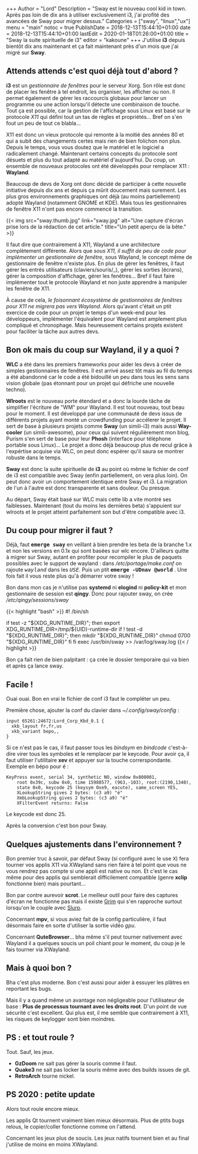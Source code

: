 +++
Author = "Lord"
Description = "Sway est le nouveau cool kid in town. Après pas loin de dix ans à utiliser exclusivement i3, j'ai profité des avancées de Sway pour migrer dessus."
Categories = ["sway", "linux","ux"]
menu = "main"
notoc = true
PublishDate = 2018-12-13T15:44:10+01:00
date = 2018-12-13T15:44:10+01:00
lastEdit = 2020-01-18T01:26:00+01:00
title = "Sway la suite spirituelle de i3"
editor = "kakoune"
+++
J'utilise **i3** depuis bientôt dix ans maintenant et ça fait maintenant près d'un mois que j'ai migré sur **Sway**.

## Attends attends c'est quoi déjà tout d'abord ?

**i3** est un *gestionnaire de fenêtres* pour le serveur Xorg.
Son rôle est donc de placer les fenêtre à tel endroit, les organiser, les afficher ou non.
Il permet également de gérer les raccourcis globaux pour lancer un programme ou une action lorsqu'il détecte une combinaison de touche.
Tout ça est possible, car la gestion de l'affichage sous Linux est basé sur le protocole *X11* qui défini tout un tas de règles et propriétés…
Bref on s'en fout un peu de tout ce blabla…

X11 est donc un vieux protocole qui remonte à la moitié des années 80 et qui a subit des changements certes mais rien de bien folichon non plus.
Depuis le temps, vous vous doutez que le matériel et le logiciel a radicalement changé.
Maintenant certains concepts du protocole sont désuets et plus du tout adapté au matériel d'aujourd'hui.
Du coup, un ensemble de nouveaux protocoles ont été développés pour remplacer X11 : **Wayland**.


Beaucoup de devs de Xorg ont donc décidé de participer à cette nouvelle initiative depuis dix ans et depuis ça mûrit doucement mais surement.
Les plus gros environnements graphiques ont déjà (au moins partiellement) adopté Wayland (notamment GNOME et KDE).
Mais tous les gestionnaires de fenêtre X11 n'ont pas encore commencé la transition.

{{< img src="sway.thumb.jpg" link="sway.jpg" alt="Une capture d'écran prise lors de la rédaction de cet article." title="Un petit aperçu de la bête." >}}

Il faut dire que contrairement à X11, Wayland a une architecture complètement différente.
Alors que *sous X11, il suffit de peu de code pour implémenter un gestionnaire de fenêtre*, sous Wayland, le concept même de gestionnaire de fenêtre n'existe plus.
En plus de gérer les fenêtres, il faut gérer les entrés utilisateurs (claviers/souris/_), gérer les sorties (écrans), gérer la composition d'affichage, gérer les fenêtres…
Bref il faut faire implémenter tout le protocole Wayland et non juste apprendre à manipuler les fenêtre de X11.

À cause de cela, *le foisonnant écosystème de gestionnaires de fenêtres pour X11 ne migrera pas vers Wayland*.
Alors qu'avant c'était un ptit exercice de code pour un projet le temps d'un week-end pour les développeurs, implémenter l'équivalent pour Wayland est amplement plus compliqué et chronophage.
Mais heureusement certains projets existent pour faciliter la tâche aux autres devs.

## Bon ok mais du coup sur Wayland, il y a quoi ?

**WLC** a été dans les premiers frameworks pour aider les devs à créer de simples gestionnaires de fenêtres.
Il est arrivé assez tôt mais au fil du temps a été abandonné car le code a été bidouillé un peu dans tous les sens sans vision globale (pas étonnant pour un projet qui défriche une nouvelle techno).

**Wlroots** est le nouveau porte étendard et a donc la lourde tâche de simplifier l'écriture de "WM" pour Wayland.
Il est tout nouveau, tout beau pour le moment.
Il est développé par une communauté de devs issus de différents projets ayant monté un crowdfunding pour accélerer le projet.
Il sert de base à plusieurs projets comme **Sway** (un simili-i3) mais aussi **Way-cooler** (un simili-awesome), pour ceux qui suivent régulièrement mon blog, Purism s'en sert de base pour leur **Phosh** (interface pour téléphone portable sous Linux)…
Le projet a donc déjà beaucoup plus de recul grâce à l'expértise acquise via WLC, on peut donc espérer qu'il saura se montrer robuste dans le temps.

**Sway** est donc la suite spirituelle de **i3** au point où même le fichier de conf de i3 est compatible avec Sway (enfin partiellement, on vera plus loin).
On peut donc avoir un comportement identique entre Sway et i3.
La migration de l'un à l'autre est donc transparente et sans douleur.
Ou presque.

Au départ, Sway était basé sur WLC mais cette lib a vite montré ses faiblesses.
Maintenant (tout du moins les dernières beta) s'appuient sur wlroots et le projet atteint parfaitement son but d'être compatible avec i3.

## Du coup pour migrer il faut ?
Déjà, faut **<samp>emerge sway</samp>** en veillant à bien prendre les beta de la branche 1.x et non les versions en 0.1x qui sont basées sur wlc encore.
D'ailleurs quitte à migrer sur Sway, autant en profiter pour recompiler le plus de paquets possibles avec le support de wayland : dans */etc/portage/make.conf* on rajoute *<samp>wayland</samp>* dans les *<samp>USE</samp>*. Puis un ptit **<samp>emerge -UDnav @world</samp>** .
Une fois fait il vous reste plus qu'à démarrer votre sway !

Bon dans mon cas je n'utilise pas **systemd** ni **elogind** ni **policy-kit** et mon gestionnaire de session est **qingy**.
Donc pour rajouter sway, on crée */etc/qingy/sessions/sway*

{{< highlight "bash" >}}
#! /bin/sh

if test -z "${XDG_RUNTIME_DIR}"; then
    export XDG_RUNTIME_DIR=/tmp/${UID}-runtime-dir
    if ! test -d "${XDG_RUNTIME_DIR}"; then
        mkdir "${XDG_RUNTIME_DIR}"
        chmod 0700 "${XDG_RUNTIME_DIR}"
    fi
fi
exec /usr/bin/sway >> /var/log/sway.log
{{< / highlight >}}

Bon ça fait rien de bien palpitant : ça crée le dossier temporaire qui va bien et après ça lance sway.

## Facile !
Ouai ouai.
Bon en vrai le fichier de conf i3 faut le compléter un peu.

Première chose, ajouter la conf du clavier dans *~/.config/sway/config* :

```
input 65261:24672:Lord_Corp_Kbd_0.1 {
  xkb_layout fr,fr,us
  xkb_variant bepo,,
}
```

Si ce n'est pas le cas, il faut passer tous les *bindsym* en *bindcode* c'est-à-dire virer tous les symboles et le remplacer par le keycode.
Pour avoir ça, il faut utiliser l'utilitaire **xev** et appuyer sur la touche correrspondante.
Exemple en bépo pour <samp>é</samp> :

```
KeyPress event, serial 34, synthetic NO, window 0x800001,
    root 0x39c, subw 0x0, time 15988577, (963,-103), root:(2190,1340),
    state 0x0, keycode 25 (keysym 0xe9, eacute), same_screen YES,
    XLookupString gives 2 bytes: (c3 a9) "é"
    XmbLookupString gives 2 bytes: (c3 a9) "é"
    XFilterEvent returns: False
```

Le keycode est donc 25.

Après la conversion c'est bon pour Sway.

## Quelques ajustements dans l'environnement ?

Bon premier truc à savoir, par défaut Sway (si configuré avec le use <samp>X</samp>) fera tourner vos applis X11 via XWayland sans rien faire à tel point que vous ne vous rendrez pas compte si une appli est native ou non.
Et c'est le cas même pour des applis qui semblerait difficilement compatible (genre **xclip** fonctionne bien) mais pourtant…

Bon par contre aurevoir **scrot**.
Le meilleur outil pour faire des captures d'écran ne fonctionne pas mais il existe [Grim](https://github.com/emersion/grim) qui s'en rapproche surtout lorsqu'on le couple avec [Slurp](https://github.com/emersion/slurp).

Concernant **mpv**, si vous aviez fait de la config particulière, il faut désormais faire en sorte d'utiliser la sortie vidéo *<samp>gpu</samp>*.

Concernant **QuteBrowser**… bha même s'il peut tourner nativement avec Wayland il a quelques soucis un poil chiant pour le moment, du coup je le fais tourner via XWayland.

## Mais à quoi bon ?

Bha c'est plus moderne.
Bon c'est aussi pour aider à essuyer les plâtres en reportant les bugs.

Mais il y a quand même un avantage non négligeable pour l'utilisateur de base : **Plus de processus tournant avec les droits root**.
D'un point de vue sécurité c'est excellent.
Qui plus est, il me semble que contrairement à X11, les risques de keylogger sont bien moindres.

## PS : et tout roule ?
Tout.
Sauf, les jeux.

  - **GzDoom** ne sait pas gérer la souris comme il faut.
  - **Quake3** ne sait pas locker la souris même avec des builds issues de git.
  - **RetroArch** tourne nickel.

## PS 2020 : petite update
Alors tout roule encore mieux.

Les applis Qt tournent vraiment bien mieux désormais.
Plus de ptits bugs relous, le copier/coller fonctionne comme on l'attend.

Concernant les jeux plus de soucis.
Les jeux natifs tournent bien et au final j'utilise de moins en moins XWayland.
